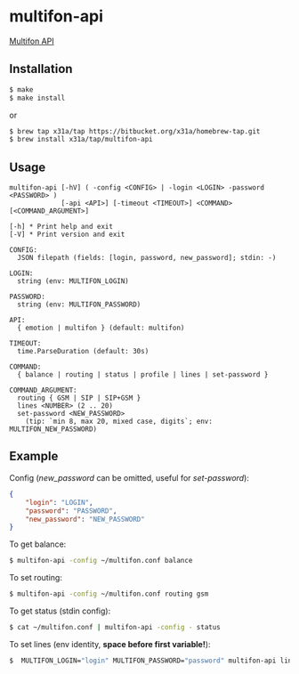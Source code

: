 # multifon-api

[Multifon API](https://multifon.megafon.ru/)

## Installation
```sh
$ make
$ make install
```
or
```sh
$ brew tap x31a/tap https://bitbucket.org/x31a/homebrew-tap.git
$ brew install x31a/tap/multifon-api
```

## Usage
```text
multifon-api [-hV] ( -config <CONFIG> | -login <LOGIN> -password <PASSWORD> )
             [-api <API>] [-timeout <TIMEOUT>] <COMMAND> [<COMMAND_ARGUMENT>]

[-h] * Print help and exit
[-V] * Print version and exit

CONFIG:
  JSON filepath (fields: [login, password, new_password]; stdin: -)

LOGIN:
  string (env: MULTIFON_LOGIN)

PASSWORD:
  string (env: MULTIFON_PASSWORD)

API:
  { emotion | multifon } (default: multifon)

TIMEOUT:
  time.ParseDuration (default: 30s)

COMMAND:
  { balance | routing | status | profile | lines | set-password }

COMMAND_ARGUMENT:
  routing { GSM | SIP | SIP+GSM }
  lines <NUMBER> (2 .. 20)
  set-password <NEW_PASSWORD>
	(tip: `min 8, max 20, mixed case, digits`; env: MULTIFON_NEW_PASSWORD)
```

## Example

Config (*new_password* can be omitted, useful for *set-password*):
```json
{
	"login": "LOGIN",
	"password": "PASSWORD",
	"new_password": "NEW_PASSWORD"
}
```

To get balance:
```sh
$ multifon-api -config ~/multifon.conf balance
```

To set routing:
```sh
$ multifon-api -config ~/multifon.conf routing gsm
```

To get status (stdin config):
```sh
$ cat ~/multifon.conf | multifon-api -config - status
```

To set lines (env identity, **space before first variable!**):
```sh
$  MULTIFON_LOGIN="login" MULTIFON_PASSWORD="password" multifon-api lines 2
```
